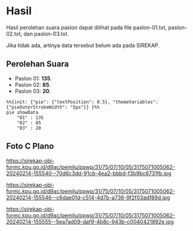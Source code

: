 # Hasil

Hasil perolehan suara paslon dapat dilihat pada file paslon-01.txt, paslon-02.txt, dan paslon-03.txt.

Jika tidak ada, artinya data tersebut belum ada pada SIREKAP.

## Perolehan Suara

 * Paslon 01: **135**.
 * Paslon 02: **85**.
 * Paslon 03: **20**.

```mermaid
%%{init: {"pie": {"textPosition": 0.5}, "themeVariables": {"pieOuterStrokeWidth": "5px"}} }%%
pie showData
    "01" : 135
    "02" : 85
    "03" : 20
```
## Foto C Plano

https://sirekap-obj-formc.kpu.go.id/d9ac/pemilu/ppwp/31/75/07/10/05/3175071005062-20240214-155540--70d6c3dd-91cb-4ea2-bbbd-f3b9bc6731fb.jpg

https://sirekap-obj-formc.kpu.go.id/d9ac/pemilu/ppwp/31/75/07/10/05/3175071005062-20240214-155546--c6dae01d-c514-4d7b-a736-9f2f03adf89d.jpg

https://sirekap-obj-formc.kpu.go.id/d9ac/pemilu/ppwp/31/75/07/10/05/3175071005062-20240214-155555--5ea7ad09-daf9-4b8c-943b-c0040421892e.jpg
